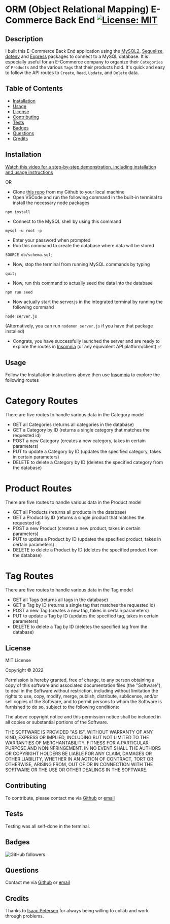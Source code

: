 # ORM (Object Relational Mapping) E-Commerce Back End [![License: MIT](https://img.shields.io/badge/License-MIT-yellow.svg)](https://opensource.org/licenses/MIT)

## Description
I built this E-Commerce Back End application using the [MySQL2](https://www.npmjs.com/package/mysql2), [Sequelize](https://www.npmjs.com/package/sequelize), [dotenv](https://www.npmjs.com/package/dotenv) and [Express](https://www.npmjs.com/package/express) packages to connect to a MySQL database. It is especially useful for an E-Commerce company to organize their `Categories` of `Products` and the various `Tags` that their products hold. It's quick and easy to follow the API routes to `Create`, `Read`, `Update`, and `Delete` data. 


## Table of Contents
- [Installation](#installation)
- [Usage](#usage)
- [License](#license)
- [Contributing](#contributing)
- [Tests](#tests)
- [Badges](#badges)
- [Questions](#questions)
- [Credits](#credits)

## Installation
      
[Watch this video for a step-by-step demonstration, including installation and usage instructions](https://youtu.be/p00iNzvW3gs)

OR   
- Clone [this repo](https://github.com/sabhanson/HW13-ORM-ECommerceBackEnd) from my Github to your local machine
- Open VSCode and run the following command in the built-in terminal to install the necessary node packages
``` 
npm install
```
- Connect to the MySQL shell by using this command
```
mysql -u root -p
```
- Enter your password when prompted
- Run this command to create the database where data will be stored
```
SOURCE db/schema.sql;
```
- Now, stop the terminal from running MySQL commands by typing
```
quit;
```
- Now, run this command to actually seed the data into the database
```
npm run seed
```
- Now actually start the server.js in the integrated terminal by running the following command
```
node server.js
```
(Alternatively, you can run `nodemon server.js` if you have that package installed)
- Congrats, you have successfully launched the server and are ready to explore the routes in [Insomnia](https://insomnia.rest/) (or any equivalent API platform/client) ✅

## Usage
Follow the Installation instructions above then use [Insomnia](https://insomnia.rest/) to explore the following routes

# Category Routes
There are five routes to handle various data in the Category model
- GET all Categories (returns all categories in the database)
- GET a Category by ID (returns a single category that matches the requested id)
- POST a new Category (creates a new category, takes in certain parameters)
- PUT to update a Category by ID (updates the specified category, takes in certain parameters)
- DELETE to delete a Category by ID (deletes the specified category from the database)

# Product Routes
There are five routes to handle various data in the Product model
- GET all Products (returns all products in the database)
- GET a Product by ID (returns a single product that matches the requested id)
- POST a new Product (creates a new product, takes in certain parameters)
- PUT to update a Product by ID (updates the specified product, takes in certain parameters)
- DELETE to delete a Product by ID (deletes the specified product from the database)

# Tag Routes
There are five routes to handle various data in the Tag model
- GET all Tags (returns all tags in the database)
- GET a Tag by ID (returns a single tag that matches the requested id)
- POST a new Tag (creates a new tag, takes in certain parameters)
- PUT to update a Tag by ID (updates the specified tag, takes in certain parameters)
- DELETE to delete a Tag by ID (deletes the specified tag from the database)

## License
<p>
MIT License

  Copyright &copy; 2022 
  
  Permission is hereby granted, free of charge, to any person obtaining a copy
  of this software and associated documentation files (the "Software"), to deal
  in the Software without restriction, including without limitation the rights
  to use, copy, modify, merge, publish, distribute, sublicense, and/or sell
  copies of the Software, and to permit persons to whom the Software is
  furnished to do so, subject to the following conditions:
  
  The above copyright notice and this permission notice shall be included in all
  copies or substantial portions of the Software.
  
  THE SOFTWARE IS PROVIDED "AS IS", WITHOUT WARRANTY OF ANY KIND, EXPRESS OR
  IMPLIED, INCLUDING BUT NOT LIMITED TO THE WARRANTIES OF MERCHANTABILITY,
  FITNESS FOR A PARTICULAR PURPOSE AND NONINFRINGEMENT. IN NO EVENT SHALL THE
  AUTHORS OR COPYRIGHT HOLDERS BE LIABLE FOR ANY CLAIM, DAMAGES OR OTHER
  LIABILITY, WHETHER IN AN ACTION OF CONTRACT, TORT OR OTHERWISE, ARISING FROM,
  OUT OF OR IN CONNECTION WITH THE SOFTWARE OR THE USE OR OTHER DEALINGS IN THE
  SOFTWARE.

  </p>

## Contributing
To contribute, please contact me via [Github](https://www.github.com/sabhanson) or [email](mailto:sabhanson7@gmail.com)

## Tests
Testing was all self-done in the terminal.

## Badges

![GitHub followers](https://img.shields.io/github/followers/sabhanson?style=social)

## Questions
Contact me via [Github](https://www.github.com/sabhanson) or [email](mailto:sabhanson7@gmail.com)

## Credits
Thanks to [Isaac Petersen](https://www.github.com/idpetersen) for always being willing to collab and work through problems.
